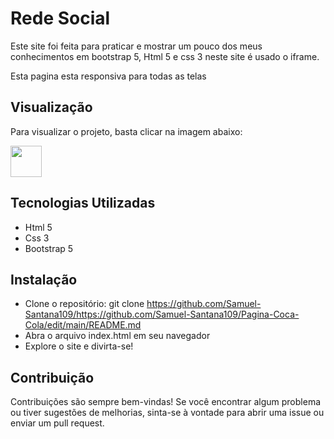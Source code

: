 # Rede Social
<p> Este site foi feita para praticar e mostrar um pouco dos meus conhecimentos em bootstrap 5, Html 5 e css 3 neste site é usado o iframe. </p>
<p> Esta pagina esta responsiva para todas as telas</p>

## Visualização
<p>Para visualizar o projeto, basta clicar na imagem abaixo: </p>
 <a href="https://samuel-santana109.github.io/Rede-Social/" target="_blank"><img src="https://www.baixesoft.com/wp-content/uploads/2022/06/icone-do-coca-cola-baixesoft.png" width="50" height="50" target="_blank"></a>
 
 ## Tecnologias Utilizadas
 - Html 5
 - Css 3
 - Bootstrap 5

 ## Instalação 
 - Clone o repositório: git clone https://github.com/Samuel-Santana109/https://github.com/Samuel-Santana109/Pagina-Coca-Cola/edit/main/README.md
 - Abra o arquivo index.html em seu navegador
 - Explore o site e divirta-se!

## Contribuição 
<p> Contribuições são sempre bem-vindas! Se você encontrar algum problema ou tiver sugestões de melhorias, sinta-se à vontade para abrir uma issue ou enviar um pull request. </p>
